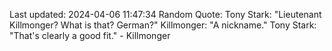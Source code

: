 Last updated: 2024-04-06 11:47:34
Random Quote: Tony Stark: "Lieutenant Killmonger? What is that? German?"
Killmonger: "A nickname."
Tony Stark: "That's clearly a good fit." - Killmonger